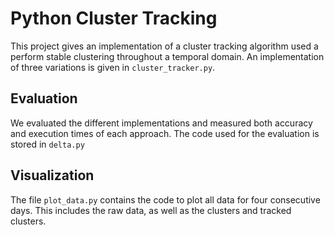 # Python Cluster Tracking

This project gives an implementation of a cluster tracking algorithm used a perform stable clustering throughout a temporal domain.
An implementation of three variations is given in `cluster_tracker.py`. 

## Evaluation

We evaluated the different implementations and measured both accuracy and execution times of each approach.
The code used for the evaluation is stored in `delta.py`

## Visualization

The file `plot_data.py` contains the code to plot all data for four consecutive days.
This includes the raw data, as well as the clusters and tracked clusters.